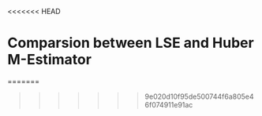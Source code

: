 <<<<<<< HEAD
# Comparsion between LSE and Huber M-Estimator
=======

>>>>>>> 9e020d10f95de500744f6a805e46f074911e91ac
